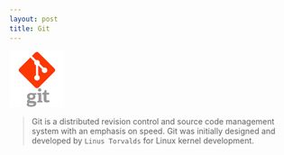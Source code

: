 ```yaml
---
layout: post
title: Git
---
```


![git](https://github.com/SGKutty/git-concepts/blob/master/images/git.png?raw=true)

> Git is a distributed revision control and source code management system with an emphasis on speed. Git was initially designed and developed by `Linus Torvalds` for Linux kernel development.